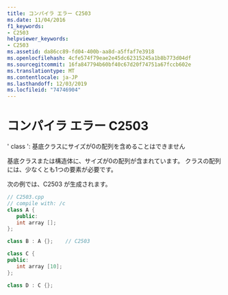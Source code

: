 ```yaml
---
title: コンパイラ エラー C2503
ms.date: 11/04/2016
f1_keywords:
- C2503
helpviewer_keywords:
- C2503
ms.assetid: da86cc89-fd04-400b-aa8d-a5ffaf7e3918
ms.openlocfilehash: 4cfe574f79eae2e45dc62315245a1b8b773d04df
ms.sourcegitcommit: 16fa847794b60bf40c67d20f74751a67fccb602e
ms.translationtype: MT
ms.contentlocale: ja-JP
ms.lasthandoff: 12/03/2019
ms.locfileid: "74746904"
---
```

# <a name="compiler-error-c2503"></a>コンパイラ エラー C2503

' class ': 基底クラスにサイズが0の配列を含めることはできません

基底クラスまたは構造体に、サイズが0の配列が含まれています。 クラスの配列には、少なくとも1つの要素が必要です。

次の例では、C2503 が生成されます。

```cpp
// C2503.cpp
// compile with: /c
class A {
   public:
   int array [];
};

class B : A {};    // C2503

class C {
public:
   int array [10];
};

class D : C {};
```
